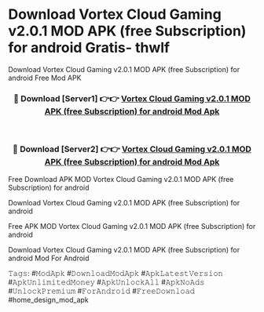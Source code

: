 # Download Vortex Cloud Gaming v2.0.1 MOD APK (free Subscription) for android Gratis- thwlf
Download Vortex Cloud Gaming v2.0.1 MOD APK (free Subscription) for android Free Mod APK

<div align="center">
<h3>🔴 Download [Server1] 👉👉 <a href="https://apk-comot.site?title=Vortex_Cloud_Gaming_v2.0.1_MOD_APK_(free_Subscription)_for_android">Vortex Cloud Gaming v2.0.1 MOD APK (free Subscription) for android Mod Apk</a></h3><br>

<h3>🔴 Download [Server2] 👉👉 <a href="https://apk-comot.site?title=Vortex_Cloud_Gaming_v2.0.1_MOD_APK_(free_Subscription)_for_android">Vortex Cloud Gaming v2.0.1 MOD APK (free Subscription) for android Mod Apk</a></h3>
</div>


Free Download APK MOD Vortex Cloud Gaming v2.0.1 MOD APK (free Subscription) for android

Download Vortex Cloud Gaming v2.0.1 MOD APK (free Subscription) for android 

Free APK MOD Vortex Cloud Gaming v2.0.1 MOD APK (free Subscription) for android 

Download Vortex Cloud Gaming v2.0.1 MOD APK (free Subscription) for android Mod For Android

𝚃𝚊𝚐𝚜: #𝙼𝚘𝚍𝙰𝚙𝚔 #𝙳𝚘𝚠𝚗𝚕𝚘𝚊𝚍𝙼𝚘𝚍𝙰𝚙𝚔 #𝙰𝚙𝚔𝙻𝚊𝚝𝚎𝚜𝚝𝚅𝚎𝚛𝚜𝚒𝚘𝚗 #𝙰𝚙𝚔𝚄𝚗𝚕𝚒𝚖𝚒𝚝𝚎𝚍𝙼𝚘𝚗𝚎𝚢 #𝙰𝚙𝚔𝚄𝚗𝚕𝚘𝚌𝚔𝙰𝚕𝚕 #𝙰𝚙𝚔𝙽𝚘𝙰𝚍𝚜 #𝚄𝚗𝚕𝚘𝚌𝚔𝙿𝚛𝚎𝚖𝚒𝚞𝚖 #𝙵𝚘𝚛𝙰𝚗𝚍𝚛𝚘𝚒𝚍 #𝙵𝚛𝚎𝚎𝙳𝚘𝚠𝚗𝚕𝚘𝚊𝚍 #home_design_mod_apk